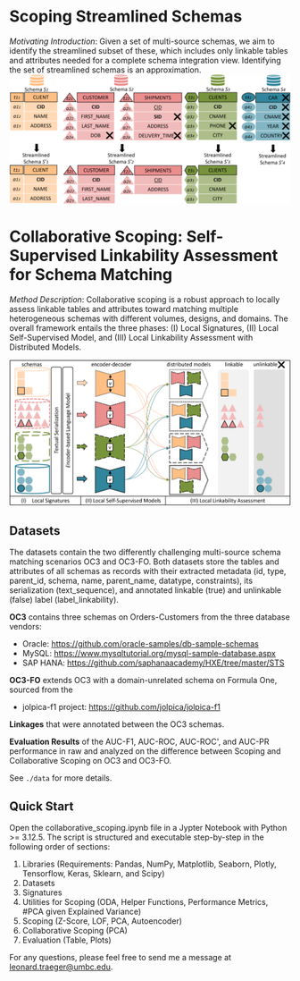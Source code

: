 # Scoping Streamlined Schemas
_Motivating Introduction_: Given a set of multi-source schemas, we aim to identify the streamlined subset of these, which includes only linkable tables and attributes needed for a complete schema integration view. Identifying the set of streamlined schemas is an approximation.
![example6.png](./figures/example6.png)

# Collaborative Scoping: Self-Supervised Linkability Assessment for Schema Matching

_Method Description_: Collaborative scoping is a robust approach to locally assess linkable tables and attributes toward matching multiple heterogeneous schemas with different volumes, designs, and domains. The overall framework entails the three phases: (I) Local Signatures, (II) Local Self-Supervised Model, and (III) Local Linkability Assessment with Distributed Models. 

![overview6.png](./figures/overview6.png)

## Datasets
The datasets contain the two differently challenging multi-source schema matching scenarios OC3 and OC3-FO. Both datasets store the tables and attributes of all schemas as records with their extracted metadata (id, type, parent_id, schema, name, parent_name, datatype, constraints), its serialization (text_sequence), and annotated linkable (true) and unlinkable (false) label (label_linkability). 

**OC3** contains three schemas on Orders-Customers from the three database vendors:
- Oracle: https://github.com/oracle-samples/db-sample-schemas
- MySQL: https://www.mysqltutorial.org/mysql-sample-database.aspx
- SAP HANA: https://github.com/saphanaacademy/HXE/tree/master/STS

**OC3-FO** extends OC3 with a domain-unrelated schema on Formula One, sourced from the
- jolpica-f1 project: https://github.com/jolpica/jolpica-f1

**Linkages** that were annotated between the OC3 schemas.

**Evaluation Results** of the AUC-F1, AUC-ROC, AUC-ROC', and AUC-PR performance in raw and analyzed on the difference between Scoping and Collaborative Scoping on OC3 and OC3-FO.

See `./data` for more details.

## Quick Start

Open the collaborative_scoping.ipynb file in a Jypter Notebook with Python >= 3.12.5. The script is structured and executable step-by-step in the following order of sections:
1. Libraries (Requirements: Pandas, NumPy, Matplotlib, Seaborn, Plotly, Tensorflow, Keras, Sklearn, and Scipy)
2. Datasets
3. Signatures
4. Utilities for Scoping (ODA, Helper Functions, Performance Metrics, #PCA given Explained Variance)
5. Scoping (Z-Score, LOF, PCA, Autoencoder)
6. Collaborative Scoping (PCA)
7. Evaluation (Table, Plots)

For any questions, please feel free to send me a message at <leonard.traeger@umbc.edu>.

